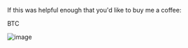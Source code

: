 If this was helpful enough that you'd like to buy me a coffee:

BTC

![image](https://user-images.githubusercontent.com/419355/74976036-3f218900-53e5-11ea-968f-13ceeca93cc8.png)
